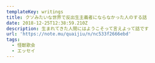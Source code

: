 ```yaml
---
templateKey: writings
title: クソみたいな世界で反出生主義者にならなかった人のする話
date: 2018-12-25T12:38:59.210Z
description: 生まれてきた人間にはようこそって言えよって話です
url: 'https://note.mu/quaijiu/n/nc533f2666ebd'
tags:
  - 怪獣歌会
  - エッセイ
---
```


